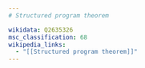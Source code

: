 ```yaml
---
# Structured program theorem

wikidata: Q2635326
msc_classification: 68
wikipedia_links:
  - "[[Structured program theorem]]"
---
```

